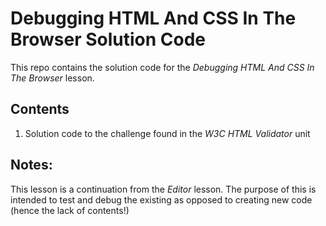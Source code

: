# Debugging HTML And CSS In The Browser Solution Code

This repo contains the solution code for the *Debugging HTML And CSS In The Browser* lesson.

## Contents
1. Solution code to the challenge found in the *W3C HTML Validator* unit

## Notes:
This lesson is a continuation from the *Editor* lesson. The purpose of this is intended to test and debug the existing as opposed to creating new code (hence the lack of contents!)
